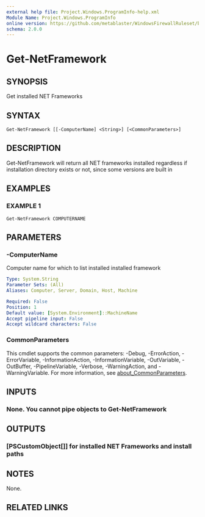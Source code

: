 ```yaml
---
external help file: Project.Windows.ProgramInfo-help.xml
Module Name: Project.Windows.ProgramInfo
online version: https://github.com/metablaster/WindowsFirewallRuleset/blob/develop/Modules/Project.Windows.ProgramInfo/Help/en-US/Get-NetFramework.md
schema: 2.0.0
---
```


# Get-NetFramework

## SYNOPSIS
Get installed NET Frameworks

## SYNTAX

```
Get-NetFramework [[-ComputerName] <String>] [<CommonParameters>]
```

## DESCRIPTION
Get-NetFramework will return all NET frameworks installed regardless if
installation directory exists or not, since some versions are built in

## EXAMPLES

### EXAMPLE 1
```
Get-NetFramework COMPUTERNAME
```

## PARAMETERS

### -ComputerName
Computer name for which to list installed installed framework

```yaml
Type: System.String
Parameter Sets: (All)
Aliases: Computer, Server, Domain, Host, Machine

Required: False
Position: 1
Default value: [System.Environment]::MachineName
Accept pipeline input: False
Accept wildcard characters: False
```

### CommonParameters
This cmdlet supports the common parameters: -Debug, -ErrorAction, -ErrorVariable, -InformationAction, -InformationVariable, -OutVariable, -OutBuffer, -PipelineVariable, -Verbose, -WarningAction, and -WarningVariable. For more information, see [about_CommonParameters](http://go.microsoft.com/fwlink/?LinkID=113216).

## INPUTS

### None. You cannot pipe objects to Get-NetFramework
## OUTPUTS

### [PSCustomObject[]] for installed NET Frameworks and install paths
## NOTES
None.

## RELATED LINKS
